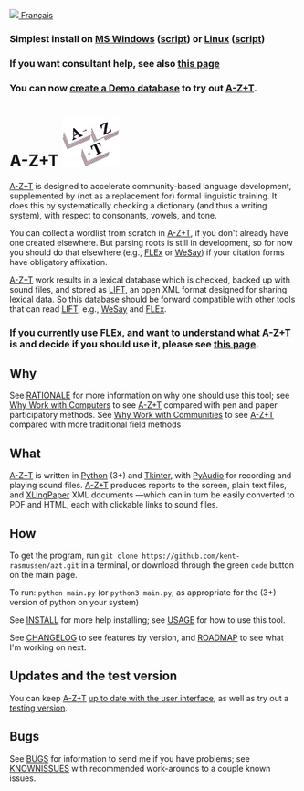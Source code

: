 <a href="https://gitlocalize.com/repo/7965/fr?utm_source=badge"> <img src="https://gitlocalize.com/repo/7965/fr/badge.svg" /> </a>
<a href="fr/README.md">Français</a>
### Simplest install on [MS Windows](SIMPLEINSTALL.md) ([script](../installfiles/RunMetoInstall.bat?raw=true)) or [Linux](SIMPLEINSTALL_LINUX.md) ([script](../installfiles/RunMetoInstall_Linux.sh?raw=true))
### If you want consultant help, see also [this page](HELP_PREREQUISITES.md)
### You can now [create a Demo database](DEMOS.md) to try out [A-Z+T].

# A-Z+T ![CV](../images/AZT%20stacks6_icon.png "AZT")

[A-Z+T] is designed to accelerate community-based language development, supplemented by (not as a replacement for) formal linguistic training. It does this by systematically checking a dictionary (and thus a writing system), with respect to consonants, vowels, and tone.

You can collect a wordlist from scratch in [A-Z+T], if you don't already have one created elsewhere. But parsing roots is still in development, so for now you should do that elsewhere (e.g., [FLEx] or [WeSay]) if your citation forms have obligatory affixation.

[A-Z+T] work results in a lexical database which is checked, backed up with sound files, and stored as [LIFT], an open XML format designed for sharing lexical data. So this database should be forward compatible with other tools that can read [LIFT], e.g., [WeSay] and [FLEx].

### If you currently use FLEx, and want to understand what [A-Z+T] is and decide if you should use it, please see [this page](OWL_GUIDE.md).

<!-- It is designed to *supplement* (not replace) formal training, on the one hand, and *facilitate* a particular kind of language development on the other, so it may not do what you want —it certainly does not do everything. If you want to get as many people involved in the development of their own language as possible, in a manner that results in a checked lexical database backed up by sound files, then this tool is for you. -->
## Why
See [RATIONALE](RATIONALE.md) for more information on why one should use this tool; see [Why Work with Computers](WHYCOMPUTERS.md) to see [A-Z+T] compared with pen and paper participatory methods. See [Why Work with Communities](WHYCOMMUNITIES.md) to see [A-Z+T] compared with more traditional field methods

## What
[A-Z+T] is written in [Python](https://python.org) (3+) and [Tkinter](https://docs.python.org/3/library/tkinter.html), with [PyAudio](https://pypi.org/project/PyAudio/) for recording and playing sound files. [A-Z+T] produces reports to the screen, plain text files, and [XLingPaper](https://software.sil.org/xlingpaper/) XML documents —which can in turn be easily converted to PDF and HTML, each with clickable links to sound files.

## How
To get the program, run `git clone https://github.com/kent-rasmussen/azt.git` in a terminal, or download through the green `code` button on the main page.

To run: `python main.py` (or `python3 main.py`, as appropriate for the (3+) version of python on your system)

See [INSTALL](INSTALL.md) for more help installing; see [USAGE](USAGE.md) for how to use this tool.

See [CHANGELOG](CHANGELOG.md) to see features by version, and [ROADMAP](ROADMAP.md) to see what I'm working on next.

## Updates and the test version
You can keep [A-Z+T] [up to date with the user interface](UPDATING.md), as well as try out a [testing version](TESTING.md).

## Bugs
See [BUGS](BUGS.md) for information to send me if you have problems; see [KNOWNISSUES](KNOWNISSUES.md) with recommended work-arounds to a couple known issues.

[A-Z+T]:  https://github.com/kent-rasmussen/azt
[WeSay]:  https://software.sil.org/wesay/
[FLEx]: https://software.sil.org/fieldworks/
[LIFT]: https://code.google.com/archive/p/lift-standard/
[CAWL]: http://www.comparalex.org/resources/SIL%20Comparative%20African%20Word%20List.pdf
